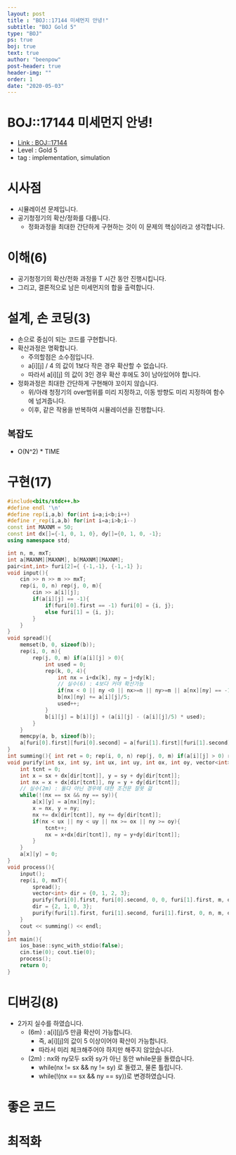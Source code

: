 ```yaml
---
layout: post
title : "BOJ::17144 미세먼지 안녕!"
subtitle: "BOJ Gold 5"
type: "BOJ"
ps: true
boj: true
text: true
author: "beenpow"
post-header: true
header-img: ""
order: 1
date: "2020-05-03"
---
```

# BOJ::17144 미세먼지 안녕!
- [Link : BOJ::17144](https://www.acmicpc.net/problem/17144)
- Level : Gold 5
- tag : implementation, simulation

# 시사점
- 시뮬레이션 문제입니다.
- 공기청정기의 확산/정화를 다룹니다.
  - 정화과정을 최대한 간단하게 구현하는 것이 이 문제의 핵심이라고 생각합니다.

# 이해(6)
- 공기청정기의 확산/전화 과정을 T 시간 동안 진행시킵니다.
- 그리고, 결론적으로 남은 미세먼지의 합을 출력합니다.

# 설계, 손 코딩(3)
- 손으로 중심이 되는 코드를 구현합니다.
- 확산과정은 명확합니다.
  - 주의할점은 소수점입니다.
  - a[i][j] / 4 의 값이 1보다 작은 경우 확산할 수 없습니다.
  - 따라서 a[i][j] 의 값이 3인 경우 확산 후에도 3이 남아있어야 합니다.
- 정화과정은 최대한 간단하게 구현해야 꼬이지 않습니다.
  - 위/아래 청정기의 over범위를 미리 지정하고, 이동 방향도 미리 지정하여 함수에 넘겨줍니다.
  - 이후, 같은 작용을 반복하여 시뮬레이션을 진행합니다.

## 복잡도
- O(N^2) * TIME

# 구현(17)

```cpp
#include<bits/stdc++.h>
#define endl '\n'
#define rep(i,a,b) for(int i=a;i<b;i++)
#define r_rep(i,a,b) for(int i=a;i>b;i--)
const int MAXNM = 50;
const int dx[]={-1, 0, 1, 0}, dy[]={0, 1, 0, -1};
using namespace std;

int n, m, mxT;
int a[MAXNM][MAXNM], b[MAXNM][MAXNM];
pair<int,int> furi[2]={ {-1,-1}, {-1,-1} };
void input(){
    cin >> n >> m >> mxT;
    rep(i, 0, n) rep(j, 0, m){
        cin >> a[i][j];
        if(a[i][j] == -1){
            if(furi[0].first == -1) furi[0] = {i, j};
            else furi[1] = {i, j};
        }
    }
}
void spread(){
    memset(b, 0, sizeof(b));
    rep(i, 0, n){
        rep(j, 0, m) if(a[i][j] > 0){
            int used = 0;
            rep(k, 0, 4){
                int nx = i+dx[k], ny = j+dy[k];
                // 실수(6) : 4보다 커야 확산가능
                if(nx < 0 || ny <0 || nx>=n || ny>=m || a[nx][ny] == -1 || (a[i][j]/5 <1)) continue;
                b[nx][ny] += a[i][j]/5;
                used++;
            }
            b[i][j] = b[i][j] + (a[i][j] - (a[i][j]/5) * used);
        }
    }
    memcpy(a, b, sizeof(b));
    a[furi[0].first][furi[0].second] = a[furi[1].first][furi[1].second] = -1;
}
int summing(){ int ret = 0; rep(i, 0, n) rep(j, 0, m) if(a[i][j] > 0) ret += a[i][j]; return ret;}
void purify(int sx, int sy, int ux, int uy, int ox, int oy, vector<int> dir){
    int tcnt = 0;
    int x = sx + dx[dir[tcnt]], y = sy + dy[dir[tcnt]];
    int nx = x + dx[dir[tcnt]], ny = y + dy[dir[tcnt]];
    // 실수(2m) : 둘다 아닌 경우에 대한 조건문 잘못 걺
    while(!(nx == sx && ny == sy)){
        a[x][y] = a[nx][ny];
        x = nx, y = ny;
        nx += dx[dir[tcnt]], ny += dy[dir[tcnt]];
        if(nx < ux || ny < uy || nx >= ox || ny >= oy){
            tcnt++;
            nx = x+dx[dir[tcnt]], ny = y+dy[dir[tcnt]];
        }
    }
    a[x][y] = 0;
}
void process(){
    input();
    rep(i, 0, mxT){
        spread();
        vector<int> dir = {0, 1, 2, 3};
        purify(furi[0].first, furi[0].second, 0, 0, furi[1].first, m, dir);
        dir = {2, 1, 0, 3};
        purify(furi[1].first, furi[1].second, furi[1].first, 0, n, m, dir);
    }
    cout << summing() << endl;
}
int main(){
    ios_base::sync_with_stdio(false);
    cin.tie(0); cout.tie(0);
    process();
    return 0;
}
```

# 디버깅(8)
- 2가지 실수를 하였습니다.
  - (6m) : a[i][j]/5 만큼 확산이 가능합니다. 
    - 즉, a[i][j]의 값이 5 이상이어야 확산이 가능합니다.
    - 따라서 미리 체크해주어야 하지만 해주지 않았습니다.
  - (2m) : nx와 ny모두 sx와 sy가 아닌 동안 while문을 돌렸습니다.
    - while(nx != sx && ny != sy) 로 돌렸고, 물론 틀립니다.
    - while(!(nx == sx && ny == sy))로 변경하였습니다.

# 좋은 코드

# 최적화

